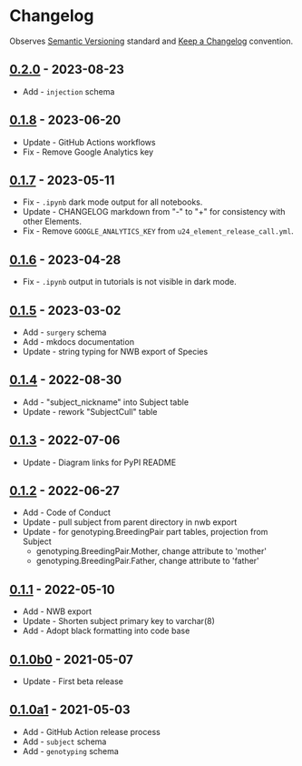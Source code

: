 # Changelog

Observes [Semantic Versioning](https://semver.org/spec/v2.0.0.html) standard and
[Keep a Changelog](https://keepachangelog.com/en/1.0.0/) convention.

## [0.2.0] - 2023-08-23

+ Add - `injection` schema

## [0.1.8] - 2023-06-20

+ Update - GitHub Actions workflows
+ Fix - Remove Google Analytics key

## [0.1.7] - 2023-05-11

+ Fix - `.ipynb` dark mode output for all notebooks.
+ Update - CHANGELOG markdown from "-" to "+" for consistency with other
  Elements.
+ Fix - Remove `GOOGLE_ANALYTICS_KEY` from `u24_element_release_call.yml`.

## [0.1.6] - 2023-04-28

+ Fix - `.ipynb` output in tutorials is not visible in dark mode.

## [0.1.5] - 2023-03-02

+ Add - `surgery` schema
+ Add - mkdocs documentation
+ Update - string typing for NWB export of Species

## [0.1.4] - 2022-08-30

+ Add - "subject_nickname" into Subject table
+ Update - rework "SubjectCull" table

## [0.1.3] - 2022-07-06

+ Update - Diagram links for PyPI README

## [0.1.2] - 2022-06-27

+ Add - Code of Conduct
+ Update - pull subject from parent directory in nwb export
+ Update - for genotyping.BreedingPair part tables, projection from Subject
  + genotyping.BreedingPair.Mother, change attribute to 'mother'
  + genotyping.BreedingPair.Father, change attribute to 'father'

## [0.1.1] - 2022-05-10

+ Add - NWB export
+ Update - Shorten subject primary key to varchar(8)
+ Add - Adopt black formatting into code base

## [0.1.0b0] - 2021-05-07

+ Update - First beta release

## [0.1.0a1] - 2021-05-03

+ Add - GitHub Action release process
+ Add - `subject` schema
+ Add - `genotyping` schema

[0.2.0]: https://github.com/datajoint/element-animal/releases/tag/0.2.0
[0.1.8]: https://github.com/datajoint/element-animal/releases/tag/0.1.8
[0.1.7]: https://github.com/datajoint/element-animal/releases/tag/0.1.7
[0.1.6]: https://github.com/datajoint/element-animal/releases/tag/0.1.6
[0.1.5]: https://github.com/datajoint/element-animal/releases/tag/0.1.5
[0.1.4]: https://github.com/datajoint/element-animal/releases/tag/0.1.4
[0.1.3]: https://github.com/datajoint/element-animal/releases/tag/0.1.3
[0.1.2]: https://github.com/datajoint/element-animal/releases/tag/0.1.2
[0.1.1]: https://github.com/datajoint/element-animal/releases/tag/0.1.1
[0.1.0b0]: https://github.com/datajoint/element-animal/releases/tag/0.1.0b0
[0.1.0a1]: https://github.com/datajoint/element-animal/releases/tag/0.1.0a1
